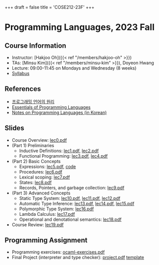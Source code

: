 +++
draft = false
title = 'COSE212-23F'
+++

# Programming Languages, 2023 Fall

## Course Information

- Instructor: [Hakjoo Oh]({{< ref "/members/hakjoo-oh" >}})
- TAs: [Minsu Kim]({{< ref "/members/minsu-kim" >}}), Doyeon Hwang
- Lecture: 09:00-11:45 on Mondays and Wednesday (8 weeks)
- [Syllabus](./syllabus.pdf)

## References

- [프로그래밍 언어의 원리](./pl-book.pdf)
- [Essentials of Programming Languages](https://www.amazon.com/gp/product/0262062798?ie=UTF8&tag=ucmbread-20&linkCode=as2&camp=1789&creative=9325&creativeASIN=0262062798)
- [Notes on Programming Languages (in Korean)](./pl-book-draft.pdf)

## Slides

- Course Overview: [lec0.pdf](./slides/lec0.pdf)
- (Part 1) Preliminaries
    - Inductive Definitions: [lec1.pdf](./slides/lec1.pdf), [lec2.pdf](./slides/lec2.pdf)
    - Functional Programming: [lec3.pdf](./slides/lec3.pdf), [lec4.pdf](./slides/lec4.pdf)
- (Part 2) Basic Concepts
    - Expressions: [lec5.pdf](./slides/lec5.pdf), [code](./slides/let.ml)
    - Procedures: [lec6.pdf](./slides/lec6.pdf)
    - Lexical scoping: [lec7.pdf](./slides/lec7.pdf)
    - States: [lec8.pdf](./slides/lec8.pdf)
    - Records, Pointers, and garbage collection: [lec9.pdf](./slides/lec9.pdf)
- (Part 3) Advanced Concepts
    - Static Type System: [lec10.pdf](./slides/lec10.pdf), [lec11.pdf](./slides/lec11.pdf), [lec12.pdf](./slides/lec12.pdf)
    - Automatic Type Inference: [lec13.pdf](./slides/lec13.pdf), [lec14.pdf](./slides/lec14.pdf), [lec15.pdf](./slides/lec15.pdf)
    - Polymorphic Type System: [lec16.pdf](./slides/lec16.pdf)
    - Lambda Calculus: [lec17.pdf](./slides/lec17.pdf)
    - Operational and denotational semantics: [lec18.pdf](./slides/lec18.pdf)
- Course Review: [lec19.pdf](./slides/lec19.pdf)

## Programming Assignment

- Programming exercises: [ocaml-exercises.pdf](./hw/ocaml-exercises.pdf)
- Final Project (interpreter and type checker): [project.pdf](./hw/project.pdf) [template](./hw/ml_minus.ml)
